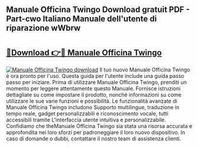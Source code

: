 ## Manuale Officina Twingo Download gratuit PDF - Part-cwo Italiano Manuale dell'utente di riparazione wWbrw

# <h2><a href="http://dfgjw9.blite.top/?on=Manuale+Officina+Twingo">🔗Download 👉🔴 Manuale Officina Twingo</a></h2>

[![Manuale Officina Twingo download](https://i.imgur.com/lujVjoI.png)](http://dfgjw9.blite.top/?on=Manuale+Officina+Twingo)
Il tuo nuovo Manuale Officina Twingo è ora pronto per l'uso. Questa guida per l'utente include una guida passo passo per iniziare. Prima di utilizzare Manuale Officina Twingo, prenditi un momento per leggere attentamente questo Manuale. Fornisce istruzioni dettagliate su come impostare il prodotto, nonché informazioni su come utilizzare le sue varie funzioni e possibilità. Le funzionalità avanzate di Manuale Officina Twingo includono Supporto multilingue, traduzione in tempo reale, gadget personalizzabili e riconoscimento vocale, tutti accessibili tramite L'interfaccia utente intuitiva e personalizzabile. Confidiamo che theManuale Officina Twingo sia stata una risorsa accurata e approfondita nei loro sforzi per padroneggiare il loro nuovo dispositivo. In caso di domande o dubbi, contattare il nostro team di assistenza clienti.
